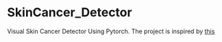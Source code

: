 # SkinCancer_Detector
Visual Skin Cancer Detector Using Pytorch. The project is inspired by [this](https://challenge.kitware.com/#challenge/583f126bcad3a51cc66c8d9a)
